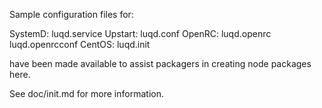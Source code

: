 Sample configuration files for:

SystemD: luqd.service
Upstart: luqd.conf
OpenRC:  luqd.openrc
         luqd.openrcconf
CentOS:  luqd.init

have been made available to assist packagers in creating node packages here.

See doc/init.md for more information.
